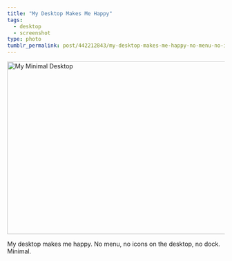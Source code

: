 ```yaml
---
title: "My Desktop Makes Me Happy"
tags:
  - desktop
  - screenshot
type: photo
tumblr_permalink: post/442212843/my-desktop-makes-me-happy-no-menu-no-icons-on
---
```


<a href="http://www.flickr.com/photos/zpao/4426175014/" title="My Minimal Desktop by zpao, on Flickr"><img src="https://farm5.staticflickr.com/4051/4426175014_3e466c96f4_z.jpg" width="640" height="400" alt="My Minimal Desktop"></a>

My desktop makes me happy. No menu, no icons on the desktop, no dock. Minimal.
